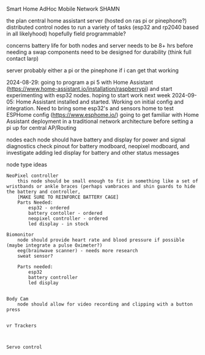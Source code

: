 Smart Home AdHoc Mobile Network
SHAMN 

the plan
	central home assistant server (hosted on ras pi or pinephone?)
	distributed control nodes to run a variety of tasks (esp32 and rp2040 based in all likelyhood)
	hopefully field programmable?


concerns
	battery life for both nodes and server needs to be 8+ hrs before needing a swap
	components need to be designed for durability (think full contact larp)


server
	probably either a pi or the pinephone if i can get that working 

2024-08-29:
    going to program a pi 5 with Home Assistant (https://www.home-assistant.io/installation/raspberrypi)
    and start experimenting with esp32 nodes.
    hoping to start work next week
2024-09-05:
    Home Assistant installed and started. Working on initial config and integration. 
    Need to bring some esp32's and sensors home to test ESPHome config (https://www.esphome.io/)
    going to get familiar with Home Assistant deployment in a traditional network architecture before setting a pi up for central AP/Routing

nodes
	each node should have battery and display for power and signal diagnostics
	check pinout for battery modboard, neopixel modboard, and investigate adding led display for battery and other status messages


node type ideas

 	NeoPixel controller
		this node should be small enough to fit in something like a set of wristbands or ankle braces (perhaps vambraces and shin guards to hide the battery and controller, 
		[MAKE SURE TO REINFORCE BATTERY CAGE]
		Parts Needed:
			esp32 - ordered
			battery contoller - ordered
			neopixel controller - ordered
			led display - in stock

	Biomonitor
		node should provide heart rate and blood pressure if possible (maybe integrate a pulse Oximeter?)
		eeg(brainwave scanner) - needs more research 
		sweat sensor?

		Parts needed:
			esp32
			battery controller
			led display

	
	Body Cam
		node should allow for video recording and clipping with a button press


	vr Trackers



	Servo control


